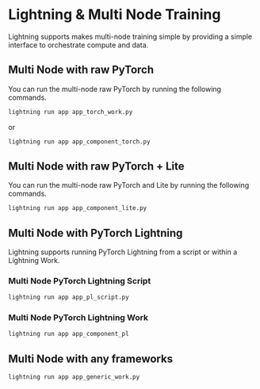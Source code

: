 # Lightning & Multi Node Training

Lightning supports makes multi-node training simple by providing a simple interface to orchestrate compute and data.

## Multi Node with raw PyTorch

You can run the multi-node raw PyTorch by running the following commands.

```bash
lightning run app app_torch_work.py
```

or

```bash
lightning run app app_component_torch.py
```

## Multi Node with raw PyTorch + Lite

You can run the multi-node raw PyTorch and Lite by running the following commands.

```bash
lightning run app app_component_lite.py
```

## Multi Node with PyTorch Lightning

Lightning supports running PyTorch Lightning from a script or within a Lightning Work.

### Multi Node PyTorch Lightning Script

```bash
lightning run app app_pl_script.py
```

### Multi Node PyTorch Lightning Work

```bash
lightning run app app_component_pl
```

## Multi Node with any frameworks

```bash
lightning run app app_generic_work.py
```
